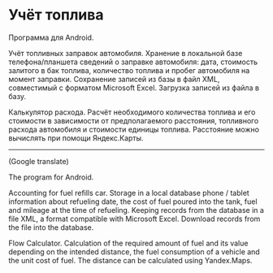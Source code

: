 # Учёт топлива
Программа для Android.

Учёт топливных заправок автомобиля.
Хранение в локальной базе телефона/планшета сведений о заправке автомобиля: дата, стоимость залитого в бак топлива, количество топлива и пробег автомобиля на момент заправки.
Сохранение записей из базы в файл XML, совместимый с форматом Microsoft Excel. Загрузка записей из файла в базу.

Калькулятор расхода.
Расчёт необходимого количества топлива и его стоимости в зависимости от предполагаемого расстояния, топливного расхода автомобиля и стоимости единицы топлива.
Расстояние можно вычислять при помощи Яндекс.Карты.

------------------------------------------------------------
(Google translate)

The program for Android.

Accounting for fuel refills car.
Storage in a local database phone / tablet information about refueling date, the cost of fuel poured into the tank, fuel and mileage at the time of refueling.
Keeping records from the database in a file XML, a format compatible with Microsoft Excel. Download records from the file into the database.

Flow Calculator.
Calculation of the required amount of fuel and its value depending on the intended distance, the fuel consumption of a vehicle and the unit cost of fuel.
The distance can be calculated using Yandex.Maps.
